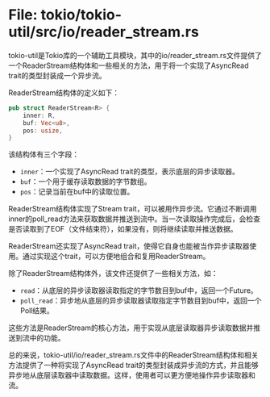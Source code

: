 # File: tokio/tokio-util/src/io/reader_stream.rs

tokio-util是Tokio库的一个辅助工具模块，其中的io/reader_stream.rs文件提供了一个ReaderStream结构体和一些相关的方法，用于将一个实现了AsyncRead trait的类型封装成一个异步流。

ReaderStream结构体的定义如下：
```rust
pub struct ReaderStream<R> {
    inner: R,
    buf: Vec<u8>,
    pos: usize,
}
```

该结构体有三个字段：
- `inner`：一个实现了AsyncRead trait的类型，表示底层的异步读取器。
- `buf`：一个用于缓存读取数据的字节数组。
- `pos`：记录当前在buf中的读取位置。

ReaderStream结构体实现了Stream trait，可以被用作异步流。它通过不断调用inner的poll_read方法来获取数据并推送到流中。当一次读取操作完成后，会检查是否读取到了EOF（文件结束符），如果没有，则将继续读取并推送数据。

ReaderStream还实现了AsyncRead trait，使得它自身也能被当作异步读取器使用。通过实现这个trait，可以方便地组合和复用ReaderStream。

除了ReaderStream结构体外，该文件还提供了一些相关方法，如：
- `read`：从底层的异步读取器读取指定的字节数目到buf中，返回一个Future。
- `poll_read`：异步地从底层的异步读取器读取指定字节数目到buf中，返回一个Poll结果。

这些方法是ReaderStream的核心方法，用于实现从底层读取器异步读取数据并推送到流中的功能。

总的来说，tokio-util/io/reader_stream.rs文件中的ReaderStream结构体和相关方法提供了一种将实现了AsyncRead trait的类型封装成异步流的方式，并且能够异步地从底层读取器中读取数据。这样，使用者可以更方便地操作异步读取器和流。

